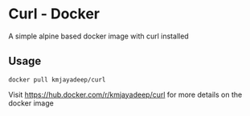 # Curl - Docker 

A simple alpine based docker image with curl installed

## Usage

```
docker pull kmjayadeep/curl
```

Visit <https://hub.docker.com/r/kmjayadeep/curl> for more details on the
docker image
